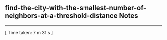 <h2>find-the-city-with-the-smallest-number-of-neighbors-at-a-threshold-distance Notes</h2><hr>[ Time taken: 7 m 31 s ]